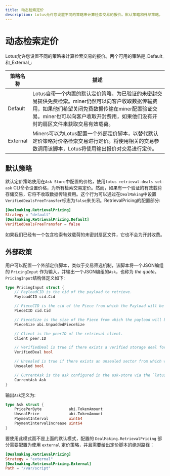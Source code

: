 ```yaml
---
title: 动态检索定价
description: Lotus允许您设置不同的策略来计算检索交易的报价。默认策略和外部策略。
---
```


# 动态检索定价

Lotus允许您设置不同的策略来计算检索交易的报价。两个可用的策略是_Default_和_External_:

|策略名称|描述|
| --- | --- |
| Default |Lotus自带一个内置的默认定价策略，为已验证的未密封交易提供免费检索。miner仍然可以向客户收取数据传输费用，如果他们希望关闭免费数据传输在miner配置验证交易。miner也可以向客户收取开封费用，如果他们没有开封的扇区文件来获取交易有效载荷。|
| External | Miners可以为Lotus配置一个外部定价脚本，以替代默认定价策略对价格检索交易进行定价。将使用相关的交易参数调用该脚本，Lotus将使用输出报价对交易进行定价。|

## 默认策略

默认定价策略使用在`Ask Store`中配置的价格，使用`lotus retrieval-deals set-ask` CLI命令设置价格，为所有检索交易定价。然而，如果有一个验证的有效载荷存储交易，它将不收取数据传输费用。这个行为可以通过在`DealMaking`中设置`VerifiedDealsFreeTransfer`标志为`false`来关闭。RetrievalPricing的配置部分:

```toml
[Dealmaking.RetrievalPricing]
Strategy = "default"
[Dealmaking.RetrievalPricing.Default]
VerifiedDealsFreeTransfer = false
```

如果我们已经有一个包含检索有效载荷的未密封扇区文件，它也不会为开封收费。

## 外部政策

用户可以配置一个外部定价脚本，类似于交易筛选机制，该脚本将一个JSON编组的 `PricingInput` 作为输入，并输出一个JSON编组的`Ask`，也称为 _the quote_。`PricingInput`结构体定义如下:

```go
type PricingInput struct {
    // PayloadCID is the cid of the payload to retrieve.
    PayloadCID cid.Cid

    // PieceCID is the cid of the Piece from which the Payload will be retrieved.
    PieceCID cid.Cid

    // PieceSize is the size of the Piece from which the payload will be retrieved.
    PieceSize abi.UnpaddedPieceSize

    // Client is the peerID of the retrieval client.
    Client peer.ID

    // VerifiedDeal is true if there exists a verified storage deal for the PayloadCID.
    VerifiedDeal bool

    // Unsealed is true if there exists an unsealed sector from which we can retrieve the given payload.
    Unsealed bool

    // CurrentAsk is the ask configured in the ask-store via the `lotus retrieval-deals set-ask` CLI command.
    CurrentAsk Ask
}
```

输出`Ask`定义为:

```go
type Ask struct {
    PricePerByte            abi.TokenAmount
    UnsealPrice             abi.TokenAmount
    PaymentInterval         uint64
    PaymentIntervalIncrease uint64
}
```

要使用此模式而不是上面的默认模式，配置的 `DealMaking.RetrievalPricing` 部分需要配置为使用 `external` 定价策略，并且需要给出定价脚本的绝对路径：

```toml
[Dealmaking.RetrievalPricing]
Strategy = "external"
[Dealmaking.RetrievalPricing.External]
Path = "/var/script"
```


